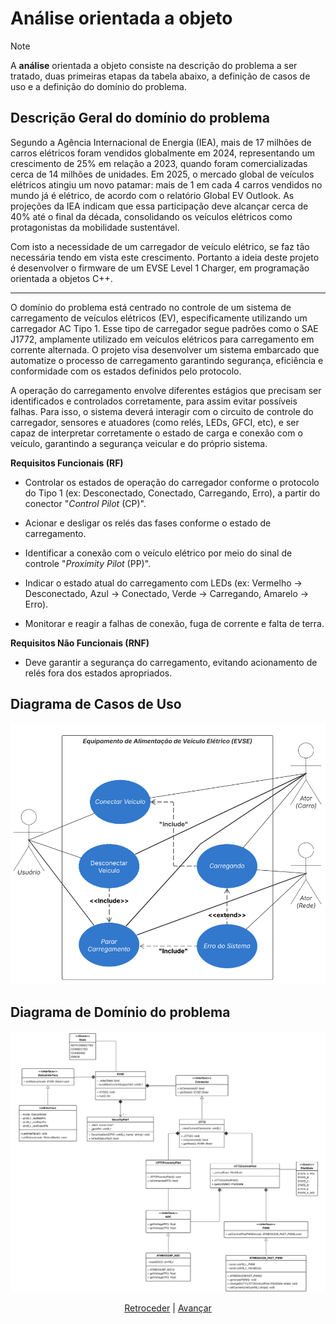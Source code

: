 # Análise orientada a objeto
> [!NOTE]
> A **análise** orientada a objeto consiste na descrição do problema a ser tratado, duas primeiras etapas da tabela abaixo, a definição de casos de uso e a definição do domínio do problema.

## Descrição Geral do domínio do problema

Segundo a Agência Internacional de Energia (IEA), mais de 17 milhões de carros elétricos foram vendidos globalmente em 2024, representando um crescimento de 25% em relação a 2023, quando foram comercializadas cerca de 14 milhões de unidades. Em 2025, o mercado global de veículos elétricos atingiu um novo patamar: mais de 1 em cada 4 carros vendidos no mundo já é elétrico, de acordo com o relatório Global EV Outlook. As projeções da IEA indicam que essa participação deve alcançar cerca de 40% até o final da década, consolidando os veículos elétricos como protagonistas da mobilidade sustentável.

Com isto a necessidade de um carregador de veículo elétrico, se faz tão necessária tendo em vista este crescimento. Portanto a ideia deste projeto é desenvolver o firmware de um EVSE Level 1 Charger, em programação orientada a objetos C++.

---------------------------------------

O domínio do problema está centrado no controle de um sistema de carregamento de veículos elétricos (EV), especificamente utilizando um carregador AC Tipo 1. Esse tipo de carregador segue padrões como o SAE J1772, amplamente utilizado em veículos elétricos para carregamento em corrente alternada. O projeto visa desenvolver um sistema embarcado que automatize o processo de carregamento garantindo segurança, eficiência e conformidade com os estados definidos pelo protocolo.

A operação do carregamento envolve diferentes estágios que precisam ser identificados e controlados corretamente, para assim evitar possíveis falhas. Para isso, o sistema deverá interagir com o circuito de controle do carregador, sensores e atuadores (como relés, LEDs, GFCI, etc), e ser capaz de interpretar corretamente o estado de carga e conexão com o veículo, garantindo a segurança veicular e do próprio sistema.

**Requisitos Funcionais (RF)**
-  Controlar os estados de operação do carregador conforme o protocolo do Tipo 1 (ex: Desconectado, Conectado, Carregando, Erro), a partir do conector "*Control Pilot* (CP)".

- Acionar e desligar os relés das fases conforme o estado de carregamento.

- Identificar a conexão com o veículo elétrico por meio do sinal de controle "*Proximity Pilot* (PP)".

-  Indicar o estado atual do carregamento com LEDs (ex: Vermelho -> Desconectado, Azul -> Conectado, Verde -> Carregando, Amarelo -> Erro).

-  Monitorar e reagir a falhas de conexão, fuga de corrente e falta de terra.

**Requisitos Não Funcionais (RNF)**

-  Deve garantir a segurança do carregamento, evitando acionamento de relés fora dos estados apropriados.

## Diagrama de Casos de Uso

![Diagrama Caso de Uso](img/diagrama_caso_de_uso.png)
 
## Diagrama de Domínio do problema

![Diagrama Caso de Uso](img/diagrama_classe.png)


<div align="center">

[Retroceder](README.md) | [Avançar](projeto.md)

</div>